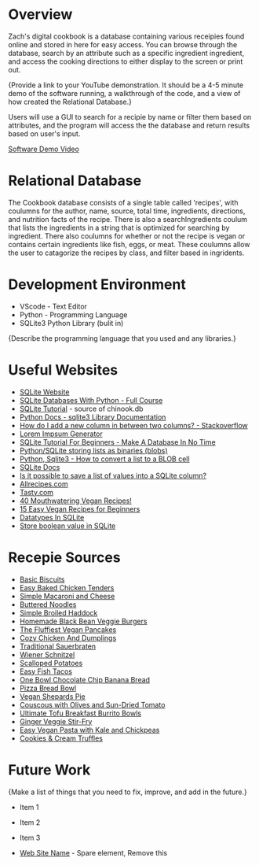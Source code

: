 # Overview

Zach's digital cookbook is a database containing various receipies found online and stored in here for easy access. You can browse through the database, search by an attribute such as a specific ingredient ingredient, and access the cooking directions to either display to the screen or print out.

{Provide a link to your YouTube demonstration. It should be a 4-5 minute demo of the software running, a walkthrough of the code, and a view of how created the Relational Database.}

Users will use a GUI to search for a recipie by name or filter them based on attributes,
and the program will access the the database and return results based on user's input.


[Software Demo Video](http://youtube.link.goes.here)

# Relational Database

The Cookbook database consists of a single table called 'recipes', with coulumns for the author, name, source, total time, ingredients, directions, and nutrition facts of the recipe. There is also a searchIngredients coulum that lists the ingredients in a string that is optimized for searching by ingredient. There also coulumns for whether or not the recipe is vegan or contains certain ingredients like fish, eggs, or meat. These coulumns allow the user to catagorize the recipes by class, and filter based in ingridents.

# Development Environment

 - VScode - Text Editor
 - Python - Programming Language
 - SQLite3 Python Library (bulit in)

{Describe the programming language that you used and any libraries.}

# Useful Websites

- [SQLite Website](https://www.sqlite.org/index.html)
- [SQLite Databases With Python - Full Course](https://www.youtube.com/watch?v=byHcYRpMgI4)
- [SQLite Tutorial](https://www.sqlitetutorial.net) - source of chinook.db
- [Python Docs - sqlite3 Library Documentation](https://docs.python.org/3.8/library/sqlite3.html)
- [How do I add a new column in between two columns? - Stackoverflow](https://stackoverflow.com/questions/4253804/how-do-i-add-a-new-column-in-between-two-columns)
- [Lorem Impsum Generator](https://loremipsum.io)
- [SQLite Tutorial For Beginners - Make A Database In No Time](https://www.youtube.com/watch?v=HQKwgk6XkIA&t=4s)
- [Python/SQLite storing lists as binaries (blobs)](https://stackoverflow.com/questions/11076107/python-sqlite-storing-lists-as-binaries-blobs)
- [Python, Sqlite3 - How to convert a list to a BLOB cell](https://stackoverflow.com/questions/537077/python-sqlite3-how-to-convert-a-list-to-a-blob-cell)
- [SQLite Docs](https://www.sqlite.org/docs.html)
- [Is it possible to save a list of values into a SQLite column?](https://stackoverflow.com/questions/1517771/is-it-possible-to-save-a-list-of-values-into-a-sqlite-column)
- [Allrecipes.com](https://www.allrecipes.com)
- [Tasty.com](https://tasty.co)
- [40 Mouthwatering Vegan Recipes!](https://www.feastingathome.com/vegan-dinner-recipes/)
- [15 Easy Vegan Recipes for Beginners](https://www.allrecipes.com/gallery/easy-vegan-recipes/)
- [Datatypes In SQLite](https://www.sqlite.org/datatype3.html)
- [Store boolean value in SQLite](https://stackoverflow.com/questions/843780/store-boolean-value-in-sqlite)

# Recepie Sources
- [Basic Biscuits](https://www.allrecipes.com/recipe/20075/basic-biscuits/)
- [Easy Baked Chicken Tenders](https://www.allrecipes.com/recipe/273852/easy-baked-chicken-tenders/)
- [Simple Macaroni and Cheese](https://www.allrecipes.com/recipe/238691/simple-macaroni-and-cheese/)
- [Buttered Noodles](https://www.allrecipes.com/recipe/244458/buttered-noodles/)
- [Simple Broiled Haddock](https://www.allrecipes.com/recipe/232906/simple-broiled-haddock/)
- [Homemade Black Bean Veggie Burgers](https://www.allrecipes.com/recipe/85452/homemade-black-bean-veggie-burgers/)
- [The Fluffiest Vegan Pancakes](https://tasty.co/recipe/the-fluffiest-vegan-pancakes)
- [Cozy Chicken And Dumplings](https://tasty.co/recipe/cozy-chicken-and-dumplings)
- [Traditional Sauerbraten](https://www.allrecipes.com/recipe/221361/traditional-sauerbraten/)
- [Wiener Schnitzel](https://www.allrecipes.com/recipe/78117/wienerschnitzel/)
- [Scalloped Potatoes](https://tasty.co/recipe/scalloped-potatoes)
- [Easy Fish Tacos](https://tasty.co/recipe/easy-fish-tacos)
- [One Bowl Chocolate Chip Banana Bread](https://tasty.co/recipe/one-bowl-chocolate-chip-banana-bread)
- [Pizza Bread Bowl](https://tasty.co/recipe/pizza-bread-bowl)
- [Vegan Shepards Pie](https://www.feastingathome.com/vegan-shepherds-pie-html/)
- [Couscous with Olives and Sun-Dried Tomato](https://www.allrecipes.com/recipe/232210/couscous-with-olives-and-sun-dried-tomato/)
- [Ultimate Tofu Breakfast Burrito Bowls](https://www.allrecipes.com/recipe/256021/ultimate-tofu-breakfast-burrito-bowls/)
- [Ginger Veggie Stir-Fry](https://www.allrecipes.com/recipe/24712/ginger-veggie-stir-fry/)
- [Easy Vegan Pasta with Kale and Chickpeas](https://www.allrecipes.com/recipe/260579/easy-vegan-pasta-with-kale-and-chickpeas/)
- [Cookies & Cream Truffles](https://tasty.co/recipe/cookies-cream-truffles-easy-dessert)
# Future Work

{Make a list of things that you need to fix, improve, and add in the future.}

- Item 1
- Item 2
- Item 3


- [Web Site Name](http://url.link.goes.here) - Spare element, Remove this